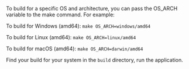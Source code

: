 To build for a specific OS and architecture, you can pass the OS_ARCH variable to the make command. For example:

To build for Windows (amd64):
`make OS_ARCH=windows/amd64`

To build for Linux (amd64):
`make OS_ARCH=linux/amd64`

To build for macOS (amd64):
`make OS_ARCH=darwin/amd64`

Find your build for your system in the `build` directory, run the application.
